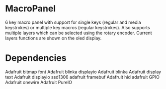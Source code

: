 # MacroPanel
6 key macro panel with support for single keys (regular and media keystrokes) or multiple key macros (regular keystrokes). Also supports multiple layers which can be selected using the rotary encoder. Current layers functions are shown on the oled display. 

# Dependencies
Adafruit bitmap font
Adafruit blinka displayio
Adafruit blinka
Adafruit display text
Adafruit displayio ssd1306
adafruit framebuf
Adafruit hid
adafruit GPIO
Adafruit onewire
Adafruit PureIO
